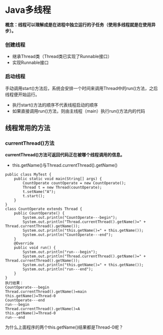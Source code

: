# Java多线程
**概念：线程可以理解成是在进程中独立运行的子任务（使用多线程就是在使用异步）。**
### 创建线程
- 继承Thread类（Thread类已实现了Runnable接口）
- 实现Runnable接口

### 启动线程
手动调用start()方法后，系统会安排一个时间来调用Thread中的run()方法，之后线程便开始运行。 <br/>
- 执行start()方法的顺序不代表线程启动的顺序
- 如果直接调用run()方法，则由主线程（main）执行run()方法内的代码

## 线程常用的方法
### currentThread()方法
**currentThread()方法可返回代码正在被哪个线程调用的信息。**
- this.getName()与Thread.currentThread().getName()
```
public class MyTest {
    public static void main(String[] args) {
        CountOperate countOperate = new CountOperate();
        Thread t = new Thread(countOperate);
        t.setName("A");
        t.start();
    }
}
class CountOperate extends Thread {
    public CountOperate() {
        System.out.println("CountOperate---begin");
        System.out.println("Thread.currentThread().getName()=" + Thread.currentThread().getName());
        System.out.println("this.getName()=" + this.getName());
        System.out.println("CountOperate---end");
    }
    @Override
    public void run() {
        System.out.println("run---begin");
        System.out.println("Thread.currentThread().getName()=" + Thread.currentThread().getName());
        System.out.println("this.getName()=" + this.getName());
        System.out.println("run---end");
    }
}
执行结果：
CountOperate---begin
Thread.currentThread().getName()=main
this.getName()=Thread-0
CountOperate---end
run---begin
Thread.currentThread().getName()=A
this.getName()=Thread-0
run---end
```
为什么上面程序的两个this.getName()结果都是Thread-0呢？ <br/>
